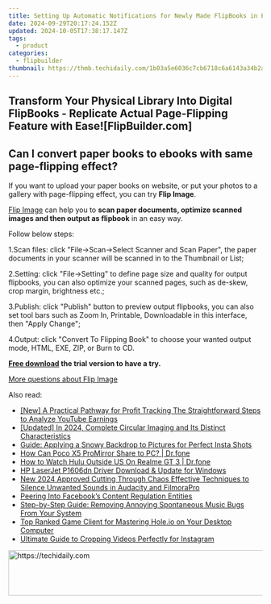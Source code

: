 ```yaml
---
title: Setting Up Automatic Notifications for Newly Made FlipBooks in External Applications - Learn How with FlipBuilder
date: 2024-09-29T20:17:24.152Z
updated: 2024-10-05T17:38:17.147Z
tags:
  - product
categories:
  - flipbuilder
thumbnail: https://thmb.techidaily.com/1b03a5e6036c7cb6718c6a6143a34b2abcea9ecc6759bad1a07ac3acb8c3b3dd.jpg
---
```


## Transform Your Physical Library Into Digital FlipBooks - Replicate Actual Page-Flipping Feature with Ease![FlipBuilder.com]

## Can I convert paper books to ebooks with same page-flipping effect?

If you want to upload your paper books on website, or put your photos to a gallery with page-flipping effect, you can try **Flip Image**. 

[Flip Image](https://tools.techidaily.com/flipbuilder/products/) can help you to **scan paper documents, optimize scanned images and then output as flipbook** in an easy way.

Follow below steps:

1.Scan files: click "File->Scan->Select Scanner and Scan Paper", the paper documents in your scanner will be scanned in to the Thumbnail or List;

2.Setting: click "File->Setting" to define page size and quality for output flipbooks, you can also optimize your scanned pages, such as de-skew, crop margin, brightness etc.;

3.Publish: click "Publish" button to preview output flipbooks, you can also set tool bars such as Zoom In, Printable, Downloadable in this interface, then "Apply Change";

4.Output: click "Convert To Flipping Book" to choose your wanted output mode, HTML, EXE, ZIP, or Burn to CD.

**[Free download](https://tools.techidaily.com/flipbuilder/products/) the trial version to have a try.** 

[More questions about Flip Image](https://tools.techidaily.com/flipbuilder/products/)

<ins class="adsbygoogle"
     style="display:block"
     data-ad-format="autorelaxed"
     data-ad-client="ca-pub-7571918770474297"
     data-ad-slot="1223367746"></ins>

<ins class="adsbygoogle"
     style="display:block"
     data-ad-client="ca-pub-7571918770474297"
     data-ad-slot="8358498916"
     data-ad-format="auto"
     data-full-width-responsive="true"></ins>

<span class="atpl-alsoreadstyle">Also read:</span>
<div><ul>
<li><a href="https://youtube-video-recordings.techidaily.com/new-a-practical-pathway-for-profit-tracking-the-straightforward-steps-to-analyze-youtube-earnings/"><u>[New] A Practical Pathway for Profit Tracking The Straightforward Steps to Analyze YouTube Earnings</u></a></li>
<li><a href="https://fox-http.techidaily.com/updated-in-2024-complete-circular-imaging-and-its-distinct-characteristics/"><u>[Updated] In 2024, Complete Circular Imaging and Its Distinct Characteristics</u></a></li>
<li><a href="https://fox-useful.techidaily.com/guide-applying-a-snowy-backdrop-to-pictures-for-perfect-insta-shots/"><u>Guide: Applying a Snowy Backdrop to Pictures for Perfect Insta Shots</u></a></li>
<li><a href="https://screen-mirror.techidaily.com/how-can-poco-x5-promirror-share-to-pc-drfone-by-drfone-android/"><u>How Can Poco X5 ProMirror Share to PC? | Dr.fone</u></a></li>
<li><a href="https://change-location.techidaily.com/how-to-watch-hulu-outside-us-on-realme-gt-3-drfone-by-drfone-virtual-android/"><u>How to Watch Hulu Outside US On Realme GT 3 | Dr.fone</u></a></li>
<li><a href="https://hardware-help.techidaily.com/hp-laserjet-p1606dn-driver-download-and-update-for-windows/"><u>HP LaserJet P1606dn Driver Download & Update for Windows</u></a></li>
<li><a href="https://voice-adjusting.techidaily.com/new-2024-approved-cutting-through-chaos-effective-techniques-to-silence-unwanted-sounds-in-audacity-and-filmorapro/"><u>New 2024 Approved Cutting Through Chaos Effective Techniques to Silence Unwanted Sounds in Audacity and FilmoraPro</u></a></li>
<li><a href="https://facebook.techidaily.com/peering-into-facebooks-content-regulation-entities/"><u>Peering Into Facebook’s Content Regulation Entities</u></a></li>
<li><a href="https://fox-useful.techidaily.com/step-by-step-guide-removing-annoying-spontaneous-music-bugs-from-your-system/"><u>Step-by-Step Guide: Removing Annoying Spontaneous Music Bugs From Your System</u></a></li>
<li><a href="https://fox-useful.techidaily.com/top-ranked-game-client-for-mastering-holeio-on-your-desktop-computer/"><u>Top Ranked Game Client for Mastering Hole.io on Your Desktop Computer</u></a></li>
<li><a href="https://fox-useful.techidaily.com/ultimate-guide-to-cropping-videos-perfectly-for-instagram/"><u>Ultimate Guide to Cropping Videos Perfectly for Instagram</u></a></li>
</ul></div>

<!-- affiliate ads begin -->
<a href="https://aligracehair.sjv.io/c/5597632/1868499/19272" target="_top" id="1868499">
  <img src="//a.impactradius-go.com/display-ad/19272-1868499" border="0" alt="https://techidaily.com" width="728" height="90"/>
</a>
<img height="0" width="0" src="https://aligracehair.sjv.io/i/5597632/1868499/19272" style="position:absolute;visibility:hidden;" border="0" />
<!-- affiliate ads end -->

